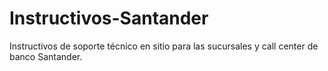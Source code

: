 # Instructivos-Santander
Instructivos de soporte técnico en sitio para las sucursales y call center de banco Santander.
